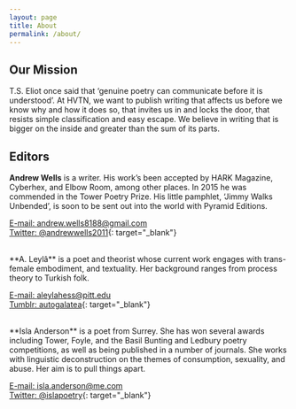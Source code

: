 ```yaml
---
layout: page
title: About
permalink: /about/
---
```


## Our Mission

T.S. Eliot once said that &#8216;genuine poetry can communicate before
it is understood&#8217;. At HVTN, we want to publish writing that affects
us before we know why and how it does so, that invites us in and locks
the door, that resists simple classification and easy escape.
We believe in writing that is bigger on the inside and greater than the sum of its parts.
<br/>

## Editors

**Andrew Wells** is a writer. His work&#8217;s been accepted by
HARK Magazine, Cyberhex, and Elbow Room, among other places. In 2015
he was commended in the Tower Poetry Prize. His little pamphlet,
&#8216;Jimmy Walks Unbended&#8217;, is soon to be sent out
into the world with Pyramid Editions.

[E-mail: andrew.wells8188@gmail.com](mailto:andrew.wells8188@gmail.com)<br/>
[Twitter: @andrewwells2011](https://twitter.com/andrewwells2011){: target="_blank"}

<br/>
**A. Leylâ** is a poet and theorist whose current work engages
with trans-female embodiment, and textuality.
Her background ranges from process theory to Turkish folk.

[E-mail: aleylahess@pitt.edu](mailto:aleylahess@gmail.com)<br/>
[Tumblr: autogalatea](http://autogalatea.tumblr.com/){: target="_blank"}

<br/>
**Isla Anderson** is a poet from Surrey. She has won several awards including Tower, Foyle, and the Basil Bunting and Ledbury poetry competitions, as well as being published in a number of journals. She works with linguistic deconstruction on the themes of consumption, sexuality, and abuse. Her aim is to pull things apart.

[E-mail: isla.anderson@me.com](mailto:isla.anderson@me.com)<br/>
[Twitter: @islapoetry](https://twitter.com/islapoetry){: target="_blank"}
